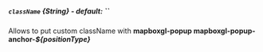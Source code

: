  ##### `className` {String} - default: ``
  Allows to put custom className with **mapboxgl-popup mapboxgl-popup-anchor-_${positionType}_**
